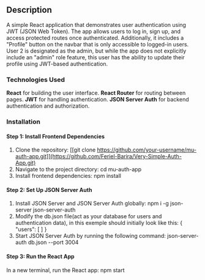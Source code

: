 ## Description 
A simple React application that demonstrates user authentication using JWT (JSON Web Token). The app allows users to log in, sign up, and access protected routes once authenticated. Additionally, it includes a "Profile" button on the navbar that is only accessible to logged-in users. User 2 is designated as the admin, but while the app does not explicitly include an "admin" role feature, this user has the ability to update their profile using JWT-based authentication.
### Technologies Used
**React** for building the user interface.
**React Router** for routing between pages.
**JWT** for handling authentication.
**JSON Server Auth** for backend authentication and authorization.
### Installation
#### Step 1: Install Frontend Dependencies
1. Clone the repository: [[git clone https://github.com/your-username/mu-auth-app.git]](https://github.com/Feriel-Barira/Very-Simple-Auth-App.git)
2. Navigate to the project directory: cd mu-auth-app
3. Install frontend dependencies: npm install
#### Step 2: Set Up JSON Server Auth
1. Install JSON Server and JSON Server Auth globally: npm i -g json-server json-server-auth
2. Modify the db.json file(act as your database for users and authentication data), in this exemple should initially look like this:
  {
  "users": [
  ]
}
3. Start JSON Server Auth by running the following command: json-server-auth db.json --port 3004
#### Step 3: Run the React App
In a new terminal, run the React app: npm start
